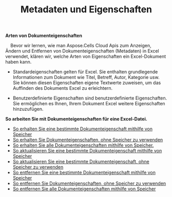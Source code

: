 ﻿---
title: Metadaten und Eigenschaften
second_title: Aspose.Cells Cloud Documen
type: docs
url: /de/metadata/
aliases: [/document-properties/,/working-with-document-properties/]
keywords: Get, delete, and update metadata from excel files
description: Aspose.Cells Cloud REST API unterstützt das Abrufen, Löschen und Aktualisieren von Metadaten aus Excel-Dateien. SDK unterstützt verschiedene Entwicklungssprachen. Dazu gehören Android, C#, Go, Java, NodeJS, Perl, PHP, Python, Ruby und Swift
weight: 100
---
**Arten von Dokumenteigenschaften**

&nbsp;&nbsp;&nbsp;&nbsp;Bevor wir lernen, wie man Aspose.Cells Cloud Apis zum Anzeigen, Ändern und Entfernen von Dokumenteigenschaften (Metadaten) in Excel verwendet, klären wir, welche Arten von Eigenschaften ein Excel-Dokument haben kann.

- Standardeigenschaften gelten für Excel. Sie enthalten grundlegende Informationen zum Dokument wie Titel, Betreff, Autor, Kategorie usw. Sie können diesen Eigenschaften eigene Textwerte zuweisen, um das Auffinden des Dokuments Excel zu erleichtern.

- Benutzerdefinierte Eigenschaften sind benutzerdefinierte Eigenschaften. Sie ermöglichen es Ihnen, Ihrem Dokument Excel weitere Eigenschaften hinzuzufügen.


**So arbeiten Sie mit Dokumenteigenschaften für eine Excel-Datei.**

- [So erhalten Sie eine bestimmte Dokumenteigenschaft mithilfe von Speicher](/cells/de/document-properties/get/)
- [So erhalten Sie Dokumenteigenschaften, ohne Speicher zu verwenden](/cells/de/metadata/get/)
- [So erhalten Sie alle Dokumenteigenschaften mithilfe von Speicher.](/cells/de/document-properties/get-all/)
- [So aktualisieren Sie eine bestimmte Dokumenteigenschaft mithilfe von Speicher](/cells/de/document-properties/update/)
- [So aktualisieren Sie eine bestimmte Dokumenteigenschaft, ohne Speicher zu verwenden](/cells/de/metadata/update/)
- [So entfernen Sie eine bestimmte Dokumenteigenschaft mithilfe von Speicher](/cells/de/document-properties/delete/)
- [So entfernen Sie Dokumenteigenschaften, ohne Speicher zu verwenden](/cells/de/metadata/delete/)
- [So entfernen Sie alle Dokumenteigenschaften mithilfe von Speicher](/cells/de/document-properties/clear/)
